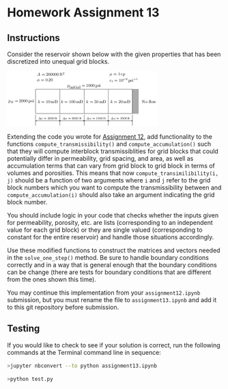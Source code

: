 # Homework Assignment 13

## Instructions

Consider the reservoir shown below with the given properties that has been discretized into unequal grid blocks.

![image](images/grid.png)

Extending the code you wrote for [Assignment 12](https://github.com/PGE323M-Fall2018/assignment12), add functionality to the functions `compute_transmissibility()` and `compute_accumulation()` such that they will compute interblock transmissiblities for grid blocks that could potentially differ in permeability, grid spacing, and area, as well as accumulation terms that can vary from grid block to grid block in terms of volumes and porosities.  This means that now `compute_transimilibility(i, j)` should be a function of two arguments where `i` and `j` refer to  the grid block numbers which you want to compute the transmissibility between and `compute_accumulation(i)` should also take an argument indicating the grid block number.

You should include logic in your code that checks whether the inputs given for permeability, porosity, etc. are lists (corresponding to an independent value for each grid block) or they are single valued (corresponding to constant for the entire reservoir) and handle those situations accordingly.

Use these modified functions to construct the matrices and vectors needed in the `solve_one_step()` method.  Be sure to handle boundary conditions correctly and in a way that is general enough that the boundary conditions can be change (there are tests for boundary conditions that are different from the ones shown this time).

You may continue this implementation from your `assignment12.ipynb` submission, but you must rename the file to
`assignment13.ipynb` and add it to this git repository before submission. 

## Testing

If you would like to check to see if your solution is correct, run the following commands at the Terminal command line in sequence:

```bash
>jupyter nbconvert --to python assignment13.ipynb
```

```bash
>python test.py
```
